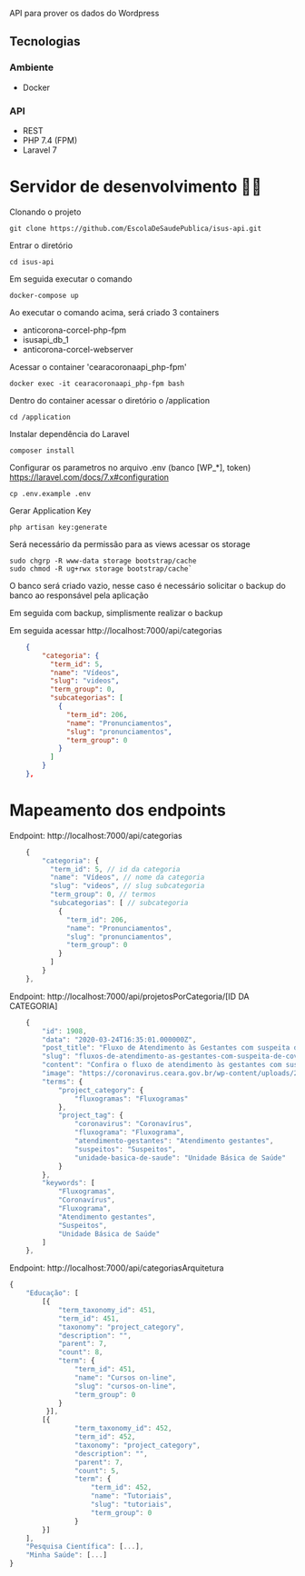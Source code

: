 API para prover os dados do Wordpress

## Tecnologias
### Ambiente
- Docker
### API
- REST
- PHP 7.4 (FPM)
- Laravel 7

# Servidor de desenvolvimento 🚀🚀

Clonando o projeto

```
git clone https://github.com/EscolaDeSaudePublica/isus-api.git
```


Entrar o diretório

```
cd isus-api
```

Em seguida executar o comando

```
docker-compose up
```

Ao executar o comando acima, será criado 3 containers
- anticorona-corcel-php-fpm
- isusapi_db_1
- anticorona-corcel-webserver

Acessar o container 'cearacoronaapi_php-fpm'
```
docker exec -it cearacoronaapi_php-fpm bash
```

Dentro do container acessar o diretório o /application
```
cd /application
```

Instalar dependência do Laravel
```
composer install
```

Configurar os parametros no arquivo .env (banco [WP_*], token) https://laravel.com/docs/7.x#configuration

```
cp .env.example .env
```

Gerar Application Key
```
php artisan key:generate
```

Será necessário da permissão para as views acessar os storage
```
sudo chgrp -R www-data storage bootstrap/cache
sudo chmod -R ug+rwx storage bootstrap/cache`
```


O banco será criado vazio, nesse caso é necessário solicitar o backup do banco ao responsável pela aplicação

Em seguida com backup, simplismente realizar o backup

Em seguida acessar http://localhost:7000/api/categorias
```json
    {
        "categoria": {
          "term_id": 5,
          "name": "Vídeos",
          "slug": "videos",
          "term_group": 0,
          "subcategorias": [
            {
              "term_id": 206,
              "name": "Pronunciamentos",
              "slug": "pronunciamentos",
              "term_group": 0
            }
          ]
        }
    },
```

# Mapeamento dos endpoints
Endpoint: http://localhost:7000/api/categorias
```javascript
    {
        "categoria": {
          "term_id": 5, // id da categoria
          "name": "Vídeos", // nome da categoria
          "slug": "videos", // slug subcategoria
          "term_group": 0, // termos
          "subcategorias": [ // subcategoria
            {
              "term_id": 206,
              "name": "Pronunciamentos",
              "slug": "pronunciamentos",
              "term_group": 0
            }
          ]
        }
    },
```

Endpoint: http://localhost:7000/api/projetosPorCategoria/[ID DA CATEGORIA]
```javascript
    {
        "id": 1908,
        "data": "2020-03-24T16:35:01.000000Z",
        "post_title": "Fluxo de Atendimento às Gestantes com suspeita de Covid-19",
        "slug": "fluxos-de-atendimento-as-gestantes-com-suspeita-de-covid-19",
        "content": "Confira o fluxo de atendimento às gestantes com suspeita de infecção pelo Coronavírus (Covid-19) nas Unidades de Atenção Primária à Saúde (UAPS) e em maternidades.\r\n\r\n<img class=\"aligncenter wp-image-1914 size-full\" src=\"https://coronavirus.ceara.gov.br/wp-content/uploads/2020/03/covid19_espce_Fluxo-de-Atendimento-à-Gestantes-parte-1.jpeg\" alt=\"\" width=\"905\" height=\"1280\" />\r\n\r\n<img class=\"alignnone wp-image-1915 size-full\" src=\"https://coronavirus.ceara.gov.br/wp-content/uploads/2020/03/covid19_espce_Fluxo-de-Atendimento-à-Gestantes-parte-2.jpeg\" alt=\"\" width=\"1280\" height=\"720\" />\r\n\r\nPrefere baixar o pdf? Clique <a href=\"https://coronavirus.ceara.gov.br/wp-content/uploads/2020/03/covid19_espce_Fluxo-de-Atendimento-à-Gestante.pdf\" target=\"_blank\" rel=\"noopener noreferrer\">aqui.</a>",
        "image": "https://coronavirus.ceara.gov.br/wp-content/uploads/2020/03/covd19_espce_destaquefluxogestantes.png",
        "terms": {
            "project_category": {
                "fluxogramas": "Fluxogramas"
            },
            "project_tag": {
                "coronavirus": "Coronavírus",
                "fluxograma": "Fluxograma",
                "atendimento-gestantes": "Atendimento gestantes",
                "suspeitos": "Suspeitos",
                "unidade-basica-de-saude": "Unidade Básica de Saúde"
            }
        },
        "keywords": [
            "Fluxogramas",
            "Coronavírus",
            "Fluxograma",
            "Atendimento gestantes",
            "Suspeitos",
            "Unidade Básica de Saúde"
        ]
    },
```


Endpoint: http://localhost:7000/api/categoriasArquitetura
```javascript
{
    "Educação": [
        [{
            "term_taxonomy_id": 451,
            "term_id": 451,
            "taxonomy": "project_category",
            "description": "",
            "parent": 7,
            "count": 8,
            "term": {
                "term_id": 451,
                "name": "Cursos on-line",
                "slug": "cursos-on-line",
                "term_group": 0
            }
         }],
        [{
                "term_taxonomy_id": 452,
                "term_id": 452,
                "taxonomy": "project_category",
                "description": "",
                "parent": 7,
                "count": 5,
                "term": {
                    "term_id": 452,
                    "name": "Tutoriais",
                    "slug": "tutoriais",
                    "term_group": 0
                }
        }]
    ],
    "Pesquisa Científica": [...],
    "Minha Saúde": [...]
}
```
